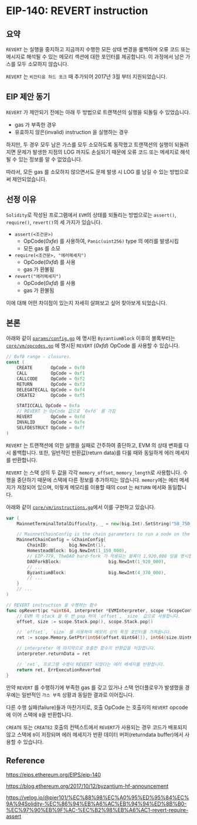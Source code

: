 # EIP-140: REVERT instruction


## 요약
`REVERT` 는 실행을 중지하고 지금까지 수행한 모든 상태 변경을 롤백하며 오류 코드 또는 메시지로 해석될 수 있는 메모리 섹션에 대한 포인터를 제공합니다. 
이 과정에서 남은 가스를 모두 소모하지 않습니다.

`REVERT` 는 `비잔티움 하드 포크` 때 추가되어 2017년 3월 부터 지원되었습니다.

## EIP 제안 동기
`REVERT` 가 제안되기 전에는 아래 두 방법으로 트랜잭션의 실행을 되돌릴 수 있었습니다.
- gas 가 부족한 경우
- 유효하지 않은(invalid) instruction 을 실행하는 경우

하지만, 두 경우 모두 남은 가스를 모두 소모하도록 동작했고 트랜잭션의 실행이 되돌려지면 문제가 발생한 지점의 LOG 까지도 손실되기 때문에 오류 코드 또는 메세지로 해석될 수 있는 정보를 알 수 없었습니다.

따라서, 모든 gas 를 소모하지 않으면서도 문제 발생 시 LOG 를 남길 수 있는 방법으로써 제안되었습니다.

## 선정 이유
`Solidity`로 작성된 프로그램에서 `EVM`의 상태를 되돌리는 방법으로는 `assert()`, `require()`, `revert()`의 세 가지가 있습니다.
- `assert(<조건문>)`
    - OpCode(*0xfe*) 를 사용하여, `Panic(uint256)` type 의 에러를 발생시킴
    - 모든 gas 를 소모
- `require(<조건문>, "에러메세지")`
    - OpCode(*0xfd*) 를 사용
    - gas 가 환불됨
- `revert("에러메세지")`
    - OpCode(*0xfd*) 를 사용
    - gas 가 환불됨

이에 대해 어떤 차이점이 있는지 자세히 살펴보고 싶어 찾아보게 되었습니다.

## 본론
아래와 같이 [`params/config.go`](https://github.com/orakle-opensource/EIP_opensource/blob/master/params/config.go#L50) 에 명시된 `ByzantiumBlock` 이후의 블록부터는 [`core/vm/opcodes.go`](https://github.com/orakle-opensource/EIP_opensource/blob/master/core/vm/opcodes.go#L222) 에 명시된 `REVERT` (*0xfd*) OpCode 를 사용할 수 있습니다.
```go
// 0xf0 range - closures.
const (
	CREATE       OpCode = 0xf0
	CALL         OpCode = 0xf1
	CALLCODE     OpCode = 0xf2
	RETURN       OpCode = 0xf3
	DELEGATECALL OpCode = 0xf4
	CREATE2      OpCode = 0xf5

	STATICCALL OpCode = 0xfa
	// REVERT 는 OpCode 값으로 `0xfd` 를 가짐
	REVERT       OpCode = 0xfd
	INVALID      OpCode = 0xfe
	SELFDESTRUCT OpCode = 0xff
)
```

`REVERT` 는 트랜잭션에 의한 실행을 실패로 간주하여 중단하고, EVM 의 상태 변화를 다시 롤백합니다.
또한, 일반적인 반환값(return data)를 다룰 때와 동일하게 에러 메세지를 반환합니다.

`REVERT` 는 스택 상의 두 값을 각각 `memory_offset`, `memory_length`로 사용합니다.
수행을 중단하기 때문에 스택에 다른 정보를 추가하지는 않습니다.
`memory`에는 에러 메세지가 저장되어 있으며, 이렇게 메모리를 이용할 때의 cost 는 `RETURN` 에서와 동일합니다.

아래와 같이 [`core/vm/instructions.go`](https://github.com/orakle-opensource/EIP_opensource/blob/master/core/vm/instructions.go#L789-L795)에서 이를 구현하고 있습니다.
```go
var (
	MainnetTerminalTotalDifficulty, _ = new(big.Int).SetString("58_750_000_000_000_000_000_000", 0)

	// MainnetChainConfig is the chain parameters to run a node on the main network.
	MainnetChainConfig = &ChainConfig{
		ChainID:        big.NewInt(1),
		HomesteadBlock: big.NewInt(1_150_000),
		// EIP-779, TheDAO hard-fork 가 적용되는 블록이 1,920,000 임을 명시합니다.
		DAOForkBlock:                  big.NewInt(1_920_000),
        // ...
		ByzantiumBlock:                big.NewInt(4_370_000),
        // ...
    }
    // ...
)
```

```go
// REVERT instruction 을 수행하는 함수
func opRevert(pc *uint64, interpreter *EVMInterpreter, scope *ScopeContext) ([]byte, error) {
	// EVM 의 stack 을 두 번 pop 하여 `offset`, `size` 값으로 사용합니다.
	offset, size := scope.Stack.pop(), scope.Stack.pop()

	// `offset`, `size` 를 이용하여 메모리 상의 특정 포인터를 가져옵니다.
	ret := scope.Memory.GetPtr(int64(offset.Uint64()), int64(size.Uint64()))

	// interpreter 에 마지막으로 호출한 함수의 반환값을 저장합니다.
	interpreter.returnData = ret

	// `ret`, 프로그램 수행이 REVERT 되었다는 에러 메세지를 반환합니다.
	return ret, ErrExecutionReverted
}
```

만약 `REVERT` 를 수행하기에 부족한 gas 를 갖고 있거나 스택 언더플로우가 발생했을 경우에는 일반적인 `가스 부족` 상황과 동일한 결과로 이어집니다.

다른 수행 실패(failure)들과 마찬가지로, 호출 OpCode 는 호출자의 `REVERT` opcode에 이어 스택에 `0`을 반환합니다.

`CREATE` 또는 `CREATE2` 호출의 컨텍스트에서 `REVERT`가 사용되는 경우 코드가 배포되지 않고 스택에 `0`이 저장되며
에러 메세지가 반환 데이터 버퍼(returndata buffer)에서 사용할 수 있습니다.

## Reference
https://eips.ethereum.org/EIPS/eip-140

https://blog.ethereum.org/2017/10/12/byzantium-hf-announcement

https://velog.io/@pier101/%EC%88%98%EC%A0%95%ED%95%84%EC%9A%94Solidity-%EC%86%94%EB%A6%AC%EB%94%94%ED%8B%B0-%EC%97%90%EB%9F%AC-%EC%B2%98%EB%A6%AC1-revert-require-assert
